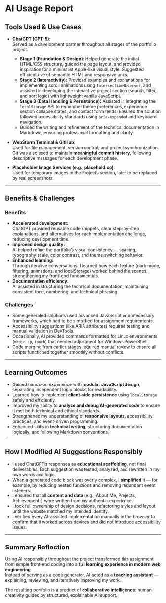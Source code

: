 # AI Usage Report

## Tools Used & Use Cases
- **ChatGPT (GPT-5)**:  
  Served as a development partner throughout all stages of the portfolio project.
    - **Stage 1 (Foundation & Design):** Helped generate the initial HTML/CSS structure, guided the page layout, and provided inspiration for a minimalist Apple-like visual style. Suggested efficient use of semantic HTML and responsive units.
    - **Stage 2 (Interactivity):** Provided examples and explanations for implementing scroll animations using `IntersectionObserver`, and assisted in developing the interactive project section (search, filter, and sort logic) with lightweight vanilla JavaScript.
    - **Stage 3 (Data Handling & Persistence):** Assisted in integrating the `localStorage` API to remember theme preferences, experience section collapse states, and contact form fields. Ensured the solution followed accessibility standards using `aria-expanded` and keyboard navigation.
    - Guided the writing and refinement of the technical documentation in Markdown, ensuring professional formatting and clarity.

- **WebStorm Terminal & GitHub**:  
  Used for file management, version control, and project synchronization. Git was also used to maintain **meaningful commit history**, following descriptive messages for each development phase.

- **Placeholder Image Services (e.g., placehold.co)**:  
  Used for temporary images in the Projects section, later to be replaced by real screenshots.

---

## Benefits & Challenges

### **Benefits**
- **Accelerated development:**  
  ChatGPT provided reusable code snippets, clear step-by-step explanations, and alternatives for each implementation challenge, reducing development time.
- **Improved design quality:**  
  AI helped refine the portfolio’s visual consistency — spacing, typography scale, color contrast, and theme switching behavior.
- **Enhanced learning:**  
  Through iterative conversations, I learned how each feature (dark mode, filtering, animations, and localStorage) worked behind the scenes, strengthening my front-end fundamentals.
- **Documentation efficiency:**  
  AI assisted in structuring the technical documentation, maintaining consistent tone, numbering, and technical phrasing.

### **Challenges**
- Some generated solutions used advanced JavaScript or unnecessary frameworks, which had to be simplified for assignment requirements.
- Accessibility suggestions (like ARIA attributes) required testing and manual validation in DevTools.
- Occasionally, AI provided commands formatted for Linux environments (`mkdir -p`, `touch`) that needed adjustment for Windows PowerShell.
- Code merging from earlier stages required manual review to ensure all scripts functioned together smoothly without conflicts.

---

## Learning Outcomes
- Gained hands-on experience with **modular JavaScript design**, separating independent logic blocks for readability.
- Learned how to implement **client-side persistence** using `localStorage` safely and efficiently.
- Improved my ability to **analyze and debug AI-generated code** to ensure it met both technical and ethical standards.
- Strengthened my understanding of **responsive layouts**, accessibility practices, and event-driven programming.
- Enhanced skills in **technical writing**, structuring documentation logically, and following Markdown conventions.

---

## How I Modified AI Suggestions Responsibly
- I used ChatGPT’s responses as **educational scaffolding**, not final deliverables. Each suggestion was tested, analyzed, and rewritten in my own words and logic.
- When a generated code block was overly complex, I **simplified** it — for example, by reducing nested functions and removing redundant event listeners.
- I ensured that all **content and data** (e.g., About Me, Projects, Achievements) were written from my authentic experience.
- I took full ownership of design decisions, refactoring styles and layout until the website matched my intended identity.
- I verified every AI-assisted implementation manually in the browser to confirm that it worked across devices and did not introduce accessibility issues.

---

## Summary Reflection
Using AI responsibly throughout the project transformed this assignment from simple front-end coding into a full **learning experience in modern web engineering**.  
Instead of serving as a code generator, AI acted as a **teaching assistant** — explaining, reviewing, and iteratively improving my work.

The resulting portfolio is a product of **collaborative intelligence**: human creativity guided by structured, explainable AI support.
